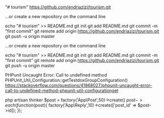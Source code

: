 "# tourism" 
https://github.com/endriazizi/tourism.git

…or create a new repository on the command line

echo "# tourism" >> README.md
git init
git add README.md
git commit -m "first commit"
git remote add origin https://github.com/endriazizi/tourism.git
git push -u origin master



…or create a new repository on the command line

echo "# tourism" >> README.md
git init
git add README.md
git commit -m "first commit"
git remote add origin https://github.com/endriazizi/tourism.git
git push -u origin master




PHPunit Uncaught Error: Call to undefined method PHPUnit_Util_Configuration::getTestdoxGroupConfiguration()
https://stackoverflow.com/questions/41868027/phpunit-uncaught-error-call-to-undefined-method-phpunit-util-configurationget



php artisan thinker
$post = factory('App\Post',50)->create()
$post->each(function($post){ factory('App\Reply',10)->create(['post_id' => $post->id]); });